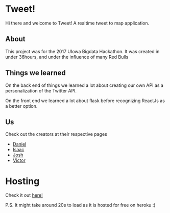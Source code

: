 # Tweet!

Hi there and welcome to Tweet! A realtime tweet to map application.

## About 

This project was for the 2017 UIowa Bigdata Hackathon. It was created in under 36hours, and under the influence of many Red Bulls

## Things we learned

On the back end of things we learned a lot about creating our own API as a personalization of the Twitter API.

On the front end we learned a lot about flask before recognizing ReactJs as a better option.

## Us

Check out the creators at their respective pages
* [Daniel]()
* [Isaac](https://github.com/isaac34mi)
* [Josh](https://github.com/jose56wonton)
* [Victor](https://github.com/pcheng11)

# Hosting

Check it out [here!](https://tweet-jw.herokuapp.com/)

P.S. It might take around 20s to load as it is hosted for free on heroku :)